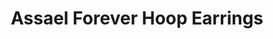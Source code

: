 ---
title: Assael Forever Hoop Earrings
description: |
  The Forever Earrings are not only the perfect hoop, but they are a fabulous addition to every pearl wardrobe. Pearl hoops with two rows of delicate cultured Akoya Pearls.
specs: |
  Akoya Cultured Pearls, 4.0 - 4.5mm, set in 18K Yellow Gold. With or without Pave Diamonds. Exclusively sold at Neiman Marcus.
images:
  - /uploads/assael-forever-hoop-earrings.jpg
_category:
order: 4
tags:
  - earrings
---
